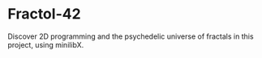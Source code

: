 # Fractol-42
Discover 2D programming and the psychedelic universe of fractals in this project, using minilibX.
